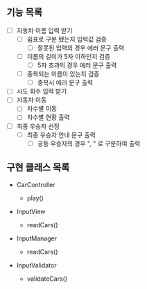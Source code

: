 ## 기능 목록
- [ ] 자동차 이름 입력 받기
  - [ ] 쉼표로 구분 됐는지 입력값 검증
    - [ ] 잘못된 입력의 경우 에러 문구 출력
  - [ ] 이름의 길이가 5자 이하인지 검증
    - [ ] 5자 초과의 경우 에러 문구 출력
  - [ ] 중복되는 이름이 있는지 검증
    - [ ] 중복시 에러 문구 출력
- [ ] 시도 회수 입력 받기
- [ ] 자동차 이동
  - [ ] 차수별 이동
  - [ ] 차수별 현황 출력
- [ ] 최종 우승자 선정
  - [ ] 최종 우승자 안내 문구 출력
    - [ ] 공동 우승자의 경우 ", " 로 구분하여 출력

## 구현 클래스 목록
- CarController
  - play()

- InputView
  - readCars()

- InputManager
  - readCars()

- InputValidator
  - validateCars()
